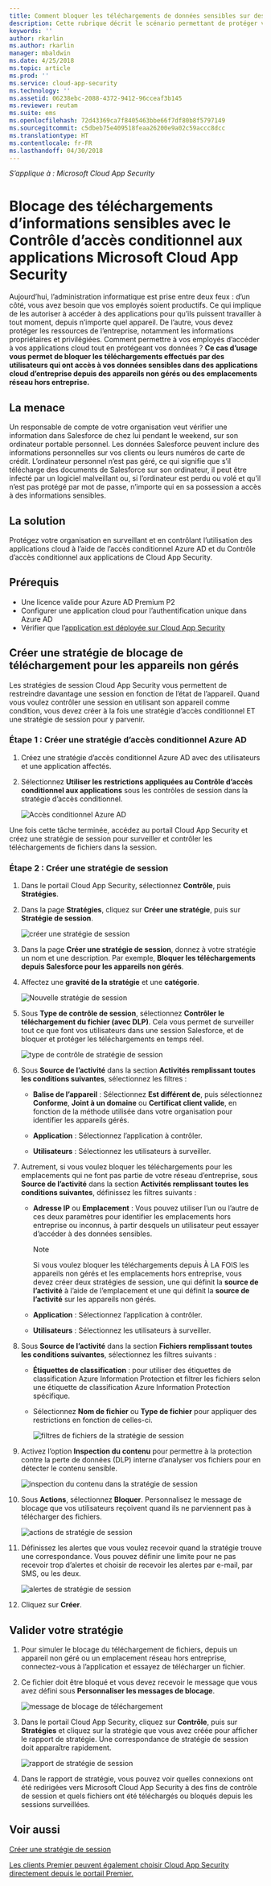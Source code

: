 ```yaml
---
title: Comment bloquer les téléchargements de données sensibles sur des appareils non gérés à l’aide du Contrôle d’accès conditionnel aux applications de Cloud App Security | Microsoft Docs
description: Cette rubrique décrit le scénario permettant de protéger votre organisation contre les téléchargements de données sensibles sur des appareils non gérés en utilisant les fonctionnalités du proxy inversé Azure AD.
keywords: ''
author: rkarlin
ms.author: rkarlin
manager: mbaldwin
ms.date: 4/25/2018
ms.topic: article
ms.prod: ''
ms.service: cloud-app-security
ms.technology: ''
ms.assetid: 06238ebc-2088-4372-9412-96cceaf3b145
ms.reviewer: reutam
ms.suite: ems
ms.openlocfilehash: 72d43369ca7f8405463bbe66f7df80b8f5797149
ms.sourcegitcommit: c5dbeb75e409518feaa26200e9a02c59accc8dcc
ms.translationtype: HT
ms.contentlocale: fr-FR
ms.lasthandoff: 04/30/2018
---
```

*S’applique à : Microsoft Cloud App Security*


# <a name="blocking-downloads-of-sensitive-information-using-microsoft-cloud-app-security-conditional-access-app-control"></a>Blocage des téléchargements d’informations sensibles avec le Contrôle d’accès conditionnel aux applications Microsoft Cloud App Security


Aujourd’hui, l’administration informatique est prise entre deux feux : d’un côté, vous avez besoin que vos employés soient productifs. Ce qui implique de les autoriser à accéder à des applications pour qu’ils puissent travailler à tout moment, depuis n’importe quel appareil. De l’autre, vous devez protéger les ressources de l’entreprise, notamment les informations propriétaires et privilégiées. Comment permettre à vos employés d’accéder à vos applications cloud tout en protégeant vos données ? **Ce cas d’usage vous permet de bloquer les téléchargements effectués par des utilisateurs qui ont accès à vos données sensibles dans des applications cloud d’entreprise depuis des appareils non gérés ou des emplacements réseau hors entreprise.**


## <a name="the-threat"></a>La menace
Un responsable de compte de votre organisation veut vérifier une information dans Salesforce de chez lui pendant le weekend, sur son ordinateur portable personnel. Les données Salesforce peuvent inclure des informations personnelles sur vos clients ou leurs numéros de carte de crédit. L’ordinateur personnel n’est pas géré, ce qui signifie que s’il télécharge des documents de Salesforce sur son ordinateur, il peut être infecté par un logiciel malveillant ou, si l’ordinateur est perdu ou volé et qu’il n’est pas protégé par mot de passe, n’importe qui en sa possession a accès à des informations sensibles. 

## <a name="the-solution"></a>La solution
Protégez votre organisation en surveillant et en contrôlant l’utilisation des applications cloud à l’aide de l’accès conditionnel Azure AD et du Contrôle d’accès conditionnel aux applications de Cloud App Security.  

## <a name="prerequisites"></a>Prérequis

- Une licence valide pour Azure AD Premium P2
- Configurer une application cloud pour l’authentification unique dans Azure AD  
- Vérifier que l’[application est déployée sur Cloud App Security](proxy-deployment-aad.md)

## <a name="create-a-block-download-policy-for-unmanaged-devices"></a>Créer une stratégie de blocage de téléchargement pour les appareils non gérés  

Les stratégies de session Cloud App Security vous permettent de restreindre davantage une session en fonction de l’état de l’appareil. Quand vous voulez contrôler une session en utilisant son appareil comme condition, vous devez créer à la fois une stratégie d’accès conditionnel ET une stratégie de session pour y parvenir.  

### <a name="step-1-create-an-azure-ad-conditional-access-policy"></a>Étape 1 : Créer une stratégie d’accès conditionnel Azure AD

1. Créez une stratégie d’accès conditionnel Azure AD avec des utilisateurs et une application affectés.
2. Sélectionnez **Utiliser les restrictions appliquées au Contrôle d’accès conditionnel aux applications** sous les contrôles de session dans la stratégie d’accès conditionnel.   

   ![Accès conditionnel Azure AD](./media/proxy-deploy-restrictions-aad.png)

Une fois cette tâche terminée, accédez au portail Cloud App Security et créez une stratégie de session pour surveiller et contrôler les téléchargements de fichiers dans la session.

### <a name="step-2-create-a-session-policy"></a>Étape 2 : Créer une stratégie de session

1. Dans le portail Cloud App Security, sélectionnez **Contrôle**, puis **Stratégies**. 

2. Dans la page **Stratégies**, cliquez sur **Créer une stratégie**, puis sur **Stratégie de session**.
 
   ![créer une stratégie de session](./media/create-session-policy.png)

3. Dans la page **Créer une stratégie de session**, donnez à votre stratégie un nom et une description. Par exemple, **Bloquer les téléchargements depuis Salesforce pour les appareils non gérés**.

4. Affectez une **gravité de la stratégie** et une **catégorie**.

   ![Nouvelle stratégie de session](./media/new-session-policy.png)

5. Sous **Type de contrôle de session**, sélectionnez **Contrôler le téléchargement du fichier (avec DLP)**. Cela vous permet de surveiller tout ce que font vos utilisateurs dans une session Salesforce, et de bloquer et protéger les téléchargements en temps réel.

   ![type de contrôle de stratégie de session](./media/session-policy-control-type.png)

6. Sous **Source de l’activité** dans la section **Activités remplissant toutes les conditions suivantes**, sélectionnez les filtres : 
    
   - **Balise de l’appareil** : Sélectionnez **Est différent de**, puis sélectionnez **Conforme**, **Joint à un domaine** ou **Certificat client valide**, en fonction de la méthode utilisée dans votre organisation pour identifier les appareils gérés. 
    
   - **Application** : Sélectionnez l’application à contrôler.  

   - **Utilisateurs** : Sélectionnez les utilisateurs à surveiller.  
    
7. Autrement, si vous voulez bloquer les téléchargements pour les emplacements qui ne font pas partie de votre réseau d’entreprise, sous **Source de l’activité** dans la section **Activités remplissant toutes les conditions suivantes**, définissez les filtres suivants : 

   - **Adresse IP** ou **Emplacement** : Vous pouvez utiliser l’un ou l’autre de ces deux paramètres pour identifier les emplacements hors entreprise ou inconnus, à partir desquels un utilisateur peut essayer d’accéder à des données sensibles.

     > [!NOTE]
     > Si vous voulez bloquer les téléchargements depuis À LA FOIS les appareils non gérés et les emplacements hors entreprise, vous devez créer deux stratégies de session, une qui définit la **source de l’activité** à l’aide de l’emplacement et une qui définit la **source de l’activité** sur les appareils non gérés.
 
   - **Application** : Sélectionnez l’application à contrôler.    
   
   - **Utilisateurs** : Sélectionnez les utilisateurs à surveiller.  

8. Sous **Source de l’activité** dans la section **Fichiers remplissant toutes les conditions suivantes**, sélectionnez les filtres suivants : 
   
   - **Étiquettes de classification** : pour utiliser des étiquettes de classification Azure Information Protection et filtrer les fichiers selon une étiquette de classification Azure Information Protection spécifique.
   
   - Sélectionnez **Nom de fichier** ou **Type de fichier** pour appliquer des restrictions en fonction de celles-ci.
 
     ![filtres de fichiers de la stratégie de session](./media/session-policy-file-filters.png)

9. Activez l’option **Inspection du contenu** pour permettre à la protection contre la perte de données (DLP) interne d’analyser vos fichiers pour en détecter le contenu sensible. 

   ![inspection du contenu dans la stratégie de session](./media/session-policy-content-inspection.png)

10. Sous **Actions**, sélectionnez **Bloquer**. Personnalisez le message de blocage que vos utilisateurs reçoivent quand ils ne parviennent pas à télécharger des fichiers.  

    ![actions de stratégie de session](./media/session-policy-actions.png)

11. Définissez les alertes que vous voulez recevoir quand la stratégie trouve une correspondance. Vous pouvez définir une limite pour ne pas recevoir trop d’alertes et choisir de recevoir les alertes par e-mail, par SMS, ou les deux.

    ![alertes de stratégie de session](./media/session-policy-alert.png)


12. Cliquez sur **Créer**.  
 

## <a name="validate-your-policy"></a>Valider votre stratégie 

1. Pour simuler le blocage du téléchargement de fichiers, depuis un appareil non géré ou un emplacement réseau hors entreprise, connectez-vous à l’application et essayez de télécharger un fichier. 

2. Ce fichier doit être bloqué et vous devez recevoir le message que vous avez défini sous **Personnaliser les messages de blocage**. 

   ![message de blocage de téléchargement](./media/block-download-message.png)

3. Dans le portail Cloud App Security, cliquez sur **Contrôle**, puis sur **Stratégies** et cliquez sur la stratégie que vous avez créée pour afficher le rapport de stratégie. Une correspondance de stratégie de session doit apparaître rapidement. 
 
   ![rapport de stratégie de session](./media/session-policy-report.png)

4. Dans le rapport de stratégie, vous pouvez voir quelles connexions ont été redirigées vers Microsoft Cloud App Security à des fins de contrôle de session et quels fichiers ont été téléchargés ou bloqués depuis les sessions surveillées.




## <a name="see-also"></a>Voir aussi  
[Créer une stratégie de session](session-policy-aad.md)   

[Les clients Premier peuvent également choisir Cloud App Security directement depuis le portail Premier.](https://premier.microsoft.com/)  
  
  